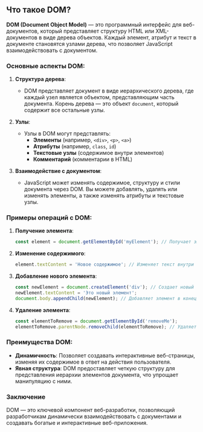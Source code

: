 ## Что такое DOM?

**DOM (Document Object Model)** — это программный интерфейс для веб-документов, который представляет структуру HTML или XML-документов в виде дерева объектов. Каждый элемент, атрибут и текст в документе становятся узлами дерева, что позволяет JavaScript взаимодействовать с документом.

### Основные аспекты DOM:

1. **Структура дерева**:
   - DOM представляет документ в виде иерархического дерева, где каждый узел является объектом, представляющим часть документа. Корень дерева — это объект `document`, который содержит все остальные узлы.

2. **Узлы**:
   - Узлы в DOM могут представлять:
     - **Элементы** (например, `<div>`, `<p>`, `<a>`)
     - **Атрибуты** (например, `class`, `id`)
     - **Текстовые узлы** (содержимое внутри элементов)
     - **Комментарий** (комментарии в HTML)

3. **Взаимодействие с документом**:
   - JavaScript может изменять содержимое, структуру и стили документа через DOM. Вы можете добавлять, удалять или изменять элементы, а также изменять атрибуты и текстовые узлы.

### Примеры операций с DOM:

1. **Получение элемента**:
   ```javascript
   const element = document.getElementById('myElement'); // Получает элемент по ID
   ```

2. **Изменение содержимого**:
   ```javascript
   element.textContent = 'Новое содержимое'; // Изменяет текст внутри элемента
   ```

3. **Добавление нового элемента**:
   ```javascript
   const newElement = document.createElement('div'); // Создает новый элемент
   newElement.textContent = 'Это новый элемент';
   document.body.appendChild(newElement); // Добавляет элемент в конец body
   ```

4. **Удаление элемента**:
   ```javascript
   const elementToRemove = document.getElementById('removeMe');
   elementToRemove.parentNode.removeChild(elementToRemove); // Удаляет элемент из DOM
   ```

### Преимущества DOM:

- **Динамичность**: Позволяет создавать интерактивные веб-страницы, изменяя их содержимое в ответ на действия пользователя.
- **Явная структура**: DOM предоставляет четкую структуру для представления иерархии элементов документа, что упрощает манипуляцию с ними.

### Заключение

DOM — это ключевой компонент веб-разработки, позволяющий разработчикам динамически взаимодействовать с документами и создавать богатые и интерактивные веб-приложения.